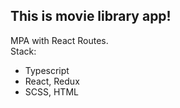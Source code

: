 ## This is movie library app!
MPA with React Routes.\
Stack: 
+ Typescript
+ React, Redux
+ SCSS, HTML
